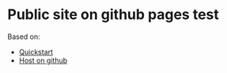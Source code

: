 # Public site on github pages test

Based on:

- [Quickstart](https://gohugo.io/getting-started/quick-start/#commands)
- [Host on github](https://gohugo.io/hosting-and-deployment/hosting-on-github/)
